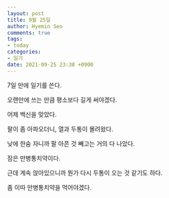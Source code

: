 ```yaml
---
layout: post
title: 9월 25일
author: Hyemin Seo
comments: true
tags:
- today
categories:
- 일기
date: 2021-09-25 23:38 +0900
---
```


7일 만에 일기를 쓴다.

오랜만에 쓰는 만큼 평소보다 길게 써야겠다.

어제 백신을 맞았다.

팔이 좀 아파오더니, 열과 두통이 몰려왔다.

낮에 한숨 자니까 팔 아픈 것 빼고는 거의 다 나았다.

잠은 만병통치약이다.

근데 계속 앉아있으니까 뭔가 다시 두통이 오는 것 같기도 하다.

좀 이따 만병통치약을 먹어야겠다.

